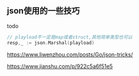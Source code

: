 ## json使用的一些技巧

todo



```go
// playload不一定是map或者struct,其他简单类型也可以
resp,_ := json.Marshal(playload)
```

https://www.liwenzhou.com/posts/Go/json-tricks/



https://www.jianshu.com/p/922c5a6f51e5